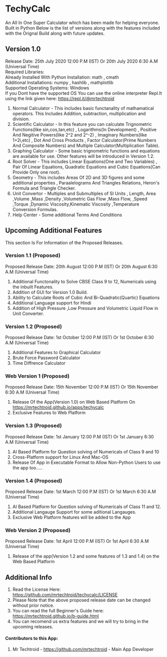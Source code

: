 # TechyCalc 
An All In One Super Calculator which has been made for helping everyone.  Built in Python
Below is the list of versions along with the features included with the Orignal Build along with future updates.
## Version 1.0
Release Date: 25th July 2020 12:00 P.M (IST) Or 20th July 2020 6:30 A.M (Universal Time)  
Required Libraries:  
Already Installed With Python Installation: math , cmath  
Additional Installations: numpy , hashlib  , mathplotlib  
Supported Operating Systems: Windows  
If you Dont have the supported OS You can use the online interpreter Repl.It using the link given here: https://repl.it/@mrtechtroid
1. Normal Calculator - This includes basic functanality of mathamatical operators. This Includes Addition, subtraction, multiplication and division.  
2. Scientific Calculator - In this feature you can calculate Trignometric Functions(like sin,cos,tan,etc) , Logarithms(In Development) , Positive And Negitive Powers(like 2^2 and 2^-2) , Imaginary Numbers(like 1+2i,etc) , Dot And Cross Products , Factor Calculator(Prime Numbers And Composite Numbers) and  Multiple Calculator(Multiplication Table).  
3. Graphing Calculator - Some basic trignometric functions and equations are available for use. Other features will be introduced in Version 1.2.  
4. Root Solver - This includes Linear Equations(One and Two Variables) , Pair Of Linear Equations, Quadratic Equations and Cubic Equations(Can Provide Only one root).  
5. Geometry - This includes Areas Of 2D and 3D figures and some additional properties , Paraalelograms And Triangles Relations, Heron's Formula and Triangle Checker.  
6. Unit Convertor - Multiples and Submultiples of SI Units , Length, Area ,Volume ,Mass ,Density ,Volumetric Gas Flow ,Mass Flow, ,Speed ,Torque ,Dynamic Viscosity,Kinematic Viscosity ,Temperature Conversion Formulas.  
7. Help Center - Some additional Terms And Conditions
## Upcoming Additional Features
This section Is For Information of the Proposed Releases. 
### Version 1.1 (Proposed)
Proposed Release Date: 20th August 12:00 P.M (IST) Or 20th August 6:30 A.M (Universal Time) 
1. Additional Functonality to Solve CBSE Class 9 to 12, Numericals using the inbuilt Features.  
2. Addition of GUI for Version 1.0 Build.  
3. Ability to Calculate Roots of Cubic And Bi-Quadratic(Quartic) Equations 
4. Additional Language support for Hindi 
5. Addition of High Pressure ,Low Pressure and Volumetric Liquid Flow in Unit Converter. 
### Version 1.2 (Proposed)
Proposed Release Date: 1st October 12:00 P.M (IST) Or 1st October 6:30 A.M (Universal Time) 
1. Additional Features to Graphical Calculator 
2. Brute Force Password Calculator
3. Time Diffrence Calculator
### Web Version 1 (Proposed)
Proposed Release Date: 15th November 12:00 P.M (IST) Or 15th November 6:30 A.M (Universal Time)
1. Release Of the App(Version 1.0) on Web Based Platform On https://mrtechtroid.github.io/apps/techycalc
2. Exclusive Features to Web Platform
### Version 1.3 (Proposed)
Proposed Release Date: 1st January 12:00 P.M (IST) Or 1st January 6:30 A.M (Universal Time)
1. AI Based Platform for Question solving of Numericals of Class 9 and 10 
2. Cross-Platform support for Linux And Mac-OS
3. Release Of App in Executable Format to Allow Non-Python Users to use the app too..... 
### Version 1.4 (Proposed)
Proposed Release Date: 1st March 12:00 P.M (IST) Or 1st March 6:30 A.M (Universal Time)
1. AI Based Platform for Question solving of Numericals of Class 11 and 12. 
2. Additional Langauge Support for some aditional Langauges.
3. Exclusive Web Platform features will be added to the App
### Web Version 2 (Proposed)
Proposed Release Date: 1st April 12:00 P.M (IST) Or 1st April 6:30 A.M (Universal Time)
1. Release of the app(Version 1.2 and some features of 1.3 and 1.4) on the Web Based Platform
## Additional Info
1. Read the License Here: https://github.com/mrtechtroid/techycalc/LICENSE
2. Please Note that the above proposed release date can be changed without prior notice.   
3. You can read the full Beginner's Guide here: https://mrtechtroid.github.io/b-guide.html
4. You can recomend us extra features and we will try to bring in the upcoming releases. 
#### Contributors to this App:  
1. Mr Techtroid - https://github.com/mrtechtroid  - Main App Developer
